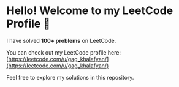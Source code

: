 # Hello! Welcome to my LeetCode Profile 👋

I have solved **100+ problems** on LeetCode.

You can check out my LeetCode profile here:  
[https://leetcode.com/u/gag_khalafyan/](https://leetcode.com/u/gag_khalafyan/)

Feel free to explore my solutions in this repository.
